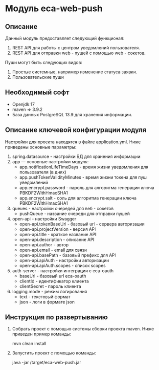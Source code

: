 Модуль eca-web-push
========================================

Описание
----------------------------------------
   Данный модуль предоставляет следующий функционал:

1. REST API для работы с центром уведомлений пользователя.
2. REST API для отправки web - пушей с помощью web - сокетов.

Пуши могут быть следующих видов:

1) Простые системные, например изменение статуса заявки.
2) Пользовательские пуши

Необходимый софт
----------------------------------------
* Openjdk 17
* maven => 3.9.2
* База данных PostgreSQL 13.9 для хранения информации.

Описание ключевой конфигурации модуля
----------------------------------------
Настройки для проекта находятся в файле application.yml. Ниже приведены основные параметры:
1) spring.datasource - настройки БД для хранения информации
2) app — основные настройки модуля:
   * app.notificationLifeTimeDays - время жизни уведомления для пользователя (в днях)
   * app.pushTokenValidityMinutes - время жизни токена для пуш уведомлений
   * app.encrypt.password - пароль для алгоритма генерации ключа PBKDF2WithHmacSHA1
   * app.encrypt.salt - соль для алгоритма генерации ключа PBKDF2WithHmacSHA1
3) queues - настройки очередей для веб - сокетов
    * pushQueue - название очереди для отправки пушей
4) open-api - настройки Swagger
   * open-api.tokenBaseUrl - базовый url - сервера авторизации
   * open-api.projectVersion - версия API
   * open-api.title - краткое название API
   * open-api.description - описание API
   * open-api.author - автор
   * open-api.email - email для связи
   * open-api.basePath - базовый префикс для API
   * open-api.apiAuth - настройки авторизации
   * open-api.apiAuth.scopes - список scopes
5) auth-server - настройки интеграции с eca-oauth
   * baseUrl - базовый url eca-oauth
   * clientId - идентификатор клиента
   * clientSecret - пароль клиента
6) logging.mode - режим логирования
   * text - текстовый формат
   * json - логи в формате json
    
Инструкция по развертыванию
----------------------------------------
       
1. Собрать проект с помощью системы сборки проекта maven. Ниже приведен пример команды:

   mvn clean install
   
2. Запустить проект с помощью команды:

    java -jar /target/eca-web-push.jar

   
